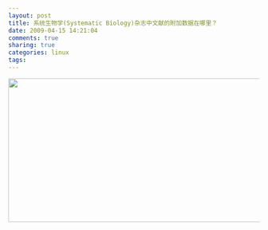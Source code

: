 ```yaml
---
layout: post
title: 系统生物学(Systematic Biology)杂志中文献的附加数据在哪里？
date: 2009-04-15 14:21:04
comments: true
sharing: true
categories: linux
tags: 
---
```


<p>
<img src="/Blogs/image.axd?picture=2009%2f4%2f2009-04-15_142555.png" alt="" width="639" height="289" />
</p>
<p>
&nbsp;
</p>
